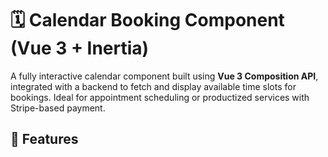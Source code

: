 # 🗓️ Calendar Booking Component (Vue 3 + Inertia)

A fully interactive calendar component built using **Vue 3 Composition API**, integrated with a backend to fetch and display available time slots for bookings. Ideal for appointment scheduling or productized services with Stripe-based payment.

## 🔧 Features